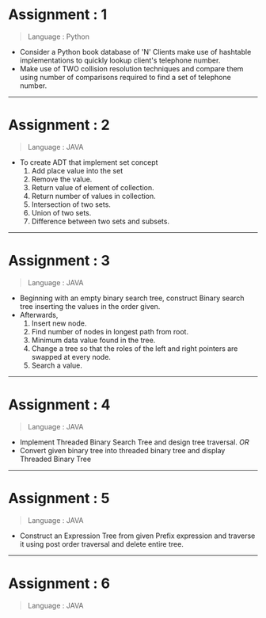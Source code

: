 # Assignment : 1

> Language : Python

- Consider a Python book database of 'N' Clients make use of hashtable implementations to quickly lookup client's telephone number.
- Make use of TWO collision resolution techniques and compare them using number of comparisons required to find a set of telephone number.

---

# Assignment : 2

> Language : JAVA

- To create ADT that implement set concept
    1. Add place value into the set
    2. Remove the value.
    3. Return value of element of collection.
    4. Return number of values in collection.
    5. Intersection of two sets.
    6. Union of two sets.
    7. Difference between two sets and subsets.

---

# Assignment : 3

> Language : JAVA

- Beginning with an empty binary search tree, construct Binary search tree inserting the values in the order given.
- Afterwards,
    1. Insert new node.
    2. Find number of nodes in longest path from root.
    3. Minimum data value found in the tree.
    4. Change a tree so that the roles of the left and right pointers are swapped at every node.
    5. Search a value.

---

# Assignment : 4

> Language : JAVA

- Implement Threaded Binary Search Tree and design tree traversal.
*OR*
- Convert given binary tree into threaded binary tree and display Threaded Binary Tree

---

# Assignment : 5

> Language : JAVA

- Construct an Expression Tree from given Prefix expression and traverse it using post order traversal and delete entire tree.

---

# Assignment : 6

> Language : JAVA
